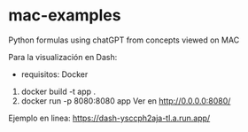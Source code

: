 # mac-examples
Python formulas using chatGPT from concepts viewed on MAC 

Para la visualización en Dash:
- requisitos: Docker

1. docker build -t app .
2. docker run -p 8080:8080 app
Ver en http://0.0.0.0:8080/

Ejemplo en linea: https://dash-ysccph2aja-tl.a.run.app/ 